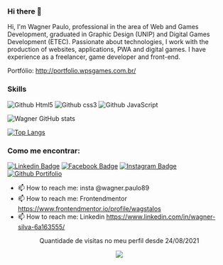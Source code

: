 ### Hi there 👋
Hi, I'm Wagner Paulo, professional in the area of Web and Games Development, graduated in Graphic Design (UNIP) and Digital Games Development (ETEC). Passionate about technologies, I work with the production of websites, applications, PWA and digital games. I have experience as a freelancer, game developer and front-end.

Portfólio: http://portfolio.wpsgames.com.br/


### Skills

![Github Html5](https://img.shields.io/badge/HTML5-E34F26?style=for-the-badge&logo=html5&logoColor=white)
![Github css3](https://img.shields.io/badge/CSS3-1572B6?style=for-the-badge&logo=css3&logoColor=white)
![Github JavaScript](https://img.shields.io/badge/JavaScript-F7DF1E?style=for-the-badge&logo=javascript&logoColor=black)


![Wagner GitHub stats](https://github-readme-stats.vercel.app/api?username=wagstalos&show_icons=true&theme=dracula)

[![Top Langs](https://github-readme-stats.vercel.app/api/top-langs/?username=wagstalos&layout=compact&theme=dracula)](https://github.com/wagstalos/github-readme-stats)



### Como me encontrar:

[![Linkedin Badge](https://img.shields.io/badge/LinkedIn-0077B5?style=for-the-badge&logo=linkedin&logoColor=white&link=https://www.linkedin.com/in/wagner-silva-6a163555/)](https://www.linkedin.com/in/wagner-silva-6a163555/)
[![Facebook Badge](https://img.shields.io/badge/Facebook-1877F2?style=for-the-badge&logo=facebook&logoColor=white&link=)](https://www.facebook.com/wagstalos/)
[![Instagram Badge](https://img.shields.io/badge/Instagram-E4405F?style=for-the-badge&logo=instagram&logoColor=white&link=https://www.instagram.com/wagner.paulo89/)](https://www.instagram.com/wagner.paulo89/)
[![Github Portifolio](https://img.shields.io/badge/Portfolio-{feca57}?style=for-the-badge&logo={Portifolio}&logoColor=white&link=http://portfolio.wpsgames.com.br/)](http://portfolio.wpsgames.com.br/)


- 📫 How to reach me: insta @wagner.paulo89 
- 📫 How to reach me: Frontendmentor https://www.frontendmentor.io/profile/wagstalos
- 📫 How to reach me: Linkedin https://www.linkedin.com/in/wagner-silva-6a163555/
<!--
**wagstalos/wagstalos** is a ✨ _special_ ✨ repository because its `README.md` (this file) appears on your GitHub profile.

<p align="center">   <img alingn="center" src="https://profile-counter.glitch.me/SeuPerfildoGitHub/count.svg" /></p>

Here are some ideas to get you started:

- 🔭 I’m currently working on ...
- 🌱 I’m currently learning ...
- 👯 I’m looking to collaborate on ...
- 🤔 I’m looking for help with ...
- 💬 Ask me about ...
- 📫 How to reach me: ...
- 😄 Pronouns: ...
- ⚡ Fun fact: ...
-->


<p align="center"> Quantidade  de visitas no meu perfil desde 24/08/2021  </p>
<p align="center">   <img alingn="center" src="https://profile-counter.glitch.me/wagstalos/count.svg" /></p>



